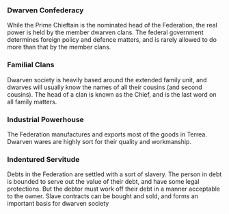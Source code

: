 ### Dwarven Confederacy

While the Prime Chieftain is the nominated head of the Federation, the real power is held by the member dwarven clans. The federal government determines foreign policy and defence matters, and is rarely allowed to do more than that by the member clans.

### Familial Clans

Dwarven society is heavily based around the extended family unit, and dwarves will usually know the names of all their cousins (and second cousins). The head of a clan is known as the Chief, and is the last word on all family matters.

### Industrial Powerhouse

The Federation manufactures and exports most of the goods in Terrea. Dwarven wares are highly sort for their quality and workmanship.

### Indentured Servitude

Debts in the Federation are settled with a sort of slavery. The person in debt is bounded to serve out the value of their debt, and have some legal protections. But the debtor must work off their debt in a manner acceptable to the owner. Slave contracts can be bought and sold, and forms an important basis for dwarven society
